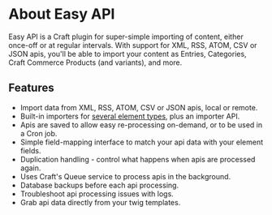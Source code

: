 # About Easy API

Easy API is a Craft plugin for super-simple importing of content, either once-off or at regular intervals. With support for XML, RSS, ATOM, CSV or JSON apis, you'll be able to import your content as Entries, Categories, Craft Commerce Products (and variants), and more.

## Features

- Import data from XML, RSS, ATOM, CSV or JSON apis, local or remote.
- Built-in importers for [several element types](content-mapping/element-types.md), plus an importer API. 
- Apis are saved to allow easy re-processing on-demand, or to be used in a Cron job.
- Simple field-mapping interface to match your api data with your element fields.
- Duplication handling - control what happens when apis are processed again.
- Uses Craft's Queue service to process apis in the background.
- Database backups before each api processing.
- Troubleshoot api processing issues with logs.
- Grab api data directly from your twig templates.
